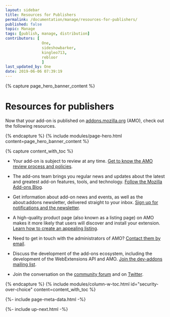 ```yaml
---
layout: sidebar
title: Resources for Publishers
permalink: /documentation/manage/resources-for-publishers/
published: false
topic: Manage
tags: [publish, manage, distribution]
contributors: [
                One,
                sideshowbarker,
                kingleo713,
                rebloor
                ]
last_updated_by: One
date: 2019-06-06 07:39:19
---
```


<!-- Page Hero Banner -->

{% capture page_hero_banner_content %}

# Resources for publishers
Now that your add-on is published on [addons.mozilla.org](https://addons.mozilla.org/) (AMO), check out the following resources.

{% endcapture %}
{% include modules/page-hero.html
	content=page_hero_banner_content
%}

<!-- END: Page Hero Banner -->

<!-- Content with Table of Contents Module -->

{% capture content_with_toc %}
* Your add-on is subject to review at any time. [Get to know the AMO review process and policies](/documentation/publish/add-on-policies/).

* The add-ons team brings you regular news and updates about the latest and greatest add-on features, tools, and technology. [Follow the Mozilla Add-ons Blog](https://blog.mozilla.org/addons/).

* Get information about add-on news and events, as well as the about:addons newsletter, delivered straight to your inbox. [Sign up for notifications and the newsletter](https://addons.mozilla.org/firefox/users/edit#acct-notify/).

* A high-quality product page (also known as a listing page) on AMO makes it more likely that users will discover and install your extension. [Learn how to create an appealing listing](/documentation/develop/create-an-appealing-listing/).

* Need to get in touch with the administrators of AMO? [Contact them by email](mailto:amo-admins@mozilla.com).

* Discuss the development of the add-ons ecosystem, including the development of the WebExtensions API and AMO. [Join the dev-addons mailing list](https://mail.mozilla.org/listinfo/dev-addons/).

* Join the conversation on the [community forum](https://discourse.mozilla.org/c/add-ons) and on [Twitter](https://twitter.com/mozamo).


{% endcapture %}
{% include modules/column-w-toc.html
  id="security-over-choice"
  content=content_with_toc
%}

<!-- END: Content with Table of Contents -->

<!-- Meta Data -->

{%- include page-meta-data.html -%}

<!-- END: Meta Data -->

<!-- Up Next -->

{%- include up-next.html -%}

<!-- END: Up Next -->
